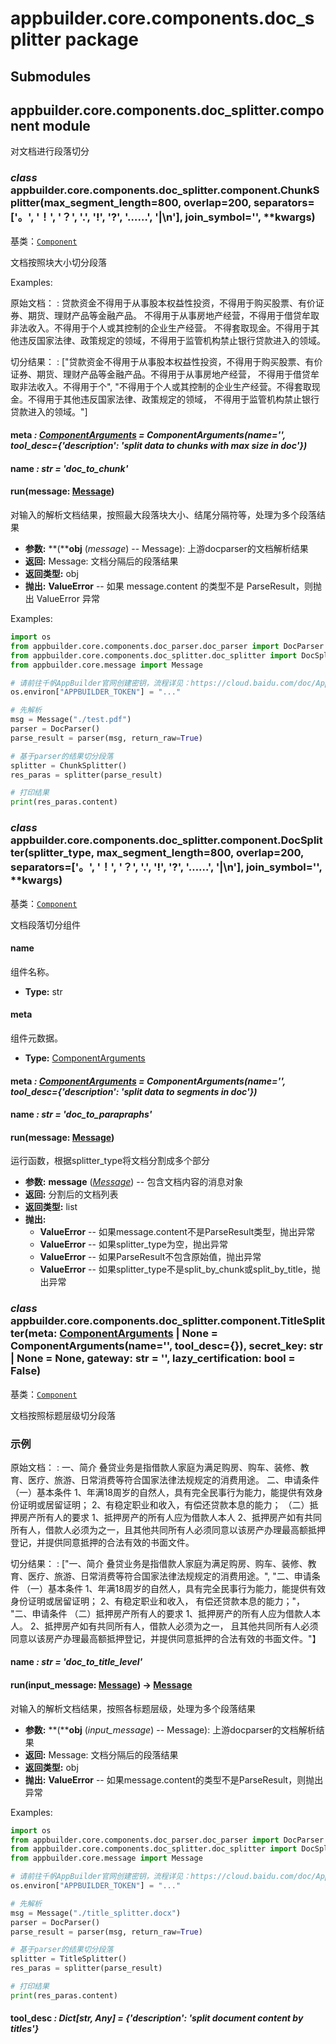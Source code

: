 # appbuilder.core.components.doc_splitter package

## Submodules

## appbuilder.core.components.doc_splitter.component module

对文档进行段落切分

### *class* appbuilder.core.components.doc_splitter.component.ChunkSplitter(max_segment_length=800, overlap=200, separators=['。', '！', '？', '.', '!', '?', '……', '|\\n'], join_symbol='', \*\*kwargs)

基类：[`Component`](appbuilder.core.md#appbuilder.core.component.Component)

文档按照块大小切分段落

Examples:

原始文档：
: 贷款资金不得用于从事股本权益性投资，不得用于购买股票、有价证券、期货、理财产品等金融产品。
  不得用于从事房地产经营，不得用于借贷牟取非法收入。不得用于个人或其控制的企业生产经营。
  不得套取现金。不得用于其他违反国家法律、政策规定的领域，不得用于监管机构禁止银行贷款进入的领域。

切分结果：
: ["贷款资金不得用于从事股本权益性投资，不得用于购买股票、有价证券、期货、理财产品等金融产品。不得用于从事房地产经营，
  不得用于借贷牟取非法收入。不得用于个",
  "不得用于个人或其控制的企业生产经营。不得套取现金。不得用于其他违反国家法律、政策规定的领域，
  不得用于监管机构禁止银行贷款进入的领域。"]

#### meta *: [ComponentArguments](appbuilder.core.md#appbuilder.core.component.ComponentArguments)* *= ComponentArguments(name='', tool_desc={'description': 'split data to chunks with max size in doc'})*

#### name *: str* *= 'doc_to_chunk'*

#### run(message: [Message](appbuilder.core.md#appbuilder.core.message.Message))

对输入的解析文档结果，按照最大段落块大小、结尾分隔符等，处理为多个段落结果

* **参数:**
  **(****obj** (*message*) -- Message): 上游docparser的文档解析结果
* **返回:**
  Message: 文档分隔后的段落结果
* **返回类型:**
  obj
* **抛出:**
  **ValueError** -- 如果 message.content 的类型不是 ParseResult，则抛出 ValueError 异常

Examples:

```python
import os
from appbuilder.core.components.doc_parser.doc_parser import DocParser
from appbuilder.core.components.doc_splitter.doc_splitter import DocSplitter, ChunkSplitter
from appbuilder.core.message import Message

# 请前往千帆AppBuilder官网创建密钥，流程详见：https://cloud.baidu.com/doc/AppBuilder/s/Olq6grrt6#1%E3%80%81%E5%88%9B%E5%BB%BA%E5%AF%86%E9%92%A5
os.environ["APPBUILDER_TOKEN"] = "..."

# 先解析
msg = Message("./test.pdf")
parser = DocParser()
parse_result = parser(msg, return_raw=True)

# 基于parser的结果切分段落
splitter = ChunkSplitter()
res_paras = splitter(parse_result)

# 打印结果
print(res_paras.content)
```

### *class* appbuilder.core.components.doc_splitter.component.DocSplitter(splitter_type, max_segment_length=800, overlap=200, separators=['。', '！', '？', '.', '!', '?', '……', '|\\n'], join_symbol='', \*\*kwargs)

基类：[`Component`](appbuilder.core.md#appbuilder.core.component.Component)

文档段落切分组件

#### name

组件名称。

* **Type:**
  str

#### meta

组件元数据。

* **Type:**
  [ComponentArguments](appbuilder.core.md#appbuilder.core.component.ComponentArguments)

#### meta *: [ComponentArguments](appbuilder.core.md#appbuilder.core.component.ComponentArguments)* *= ComponentArguments(name='', tool_desc={'description': 'split data to segments in doc'})*

#### name *: str* *= 'doc_to_parapraphs'*

#### run(message: [Message](appbuilder.core.md#appbuilder.core.message.Message))

运行函数，根据splitter_type将文档分割成多个部分

* **参数:**
  **message** ([*Message*](appbuilder.core.md#appbuilder.core.message.Message)) -- 包含文档内容的消息对象
* **返回:**
  分割后的文档列表
* **返回类型:**
  list
* **抛出:**
  * **ValueError** -- 如果message.content不是ParseResult类型，抛出异常
  * **ValueError** -- 如果splitter_type为空，抛出异常
  * **ValueError** -- 如果ParseResult不包含原始值，抛出异常
  * **ValueError** -- 如果splitter_type不是split_by_chunk或split_by_title，抛出异常

### *class* appbuilder.core.components.doc_splitter.component.TitleSplitter(meta: [ComponentArguments](appbuilder.core.md#appbuilder.core.component.ComponentArguments) | None = ComponentArguments(name='', tool_desc={}), secret_key: str | None = None, gateway: str = '', lazy_certification: bool = False)

基类：[`Component`](appbuilder.core.md#appbuilder.core.component.Component)

文档按照标题层级切分段落

### 示例

原始文档：
: 一、简介
  叠贷业务是指借款人家庭为满足购房、购车、装修、教育、医疗、旅游、日常消费等符合国家法律法规规定的消费用途。
  二、申请条件
  （一）基本条件
  1、年满18周岁的自然人，具有完全民事行为能力，能提供有效身份证明或居留证明；
  2、有稳定职业和收入，有偿还贷款本息的能力；
  （二）抵押房产所有人的要求
  1、抵押房产的所有人应为借款人本人
  2、抵押房产如有共同所有人，借款人必须为之一，且其他共同所有人必须同意以该房产办理最高额抵押登记，并提供同意抵押的合法有效的书面文件。

切分结果：
: ["一、简介  叠贷业务是指借款人家庭为满足购房、购车、装修、教育、医疗、旅游、日常消费等符合国家法律法规规定的消费用途。",
  "二、申请条件 （一）基本条件  1、年满18周岁的自然人，具有完全民事行为能力，能提供有效身份证明或居留证明； 2、有稳定职业和收入，
  有偿还贷款本息的能力；"，
  "二、申请条件 （二）抵押房产所有人的要求  1、抵押房产的所有人应为借款人本人。 2、抵押房产如有共同所有人，借款人必须为之一，
  且其他共同所有人必须同意以该房产办理最高额抵押登记，并提供同意抵押的合法有效的书面文件。"】

#### name *: str* *= 'doc_to_title_level'*

#### run(input_message: [Message](appbuilder.core.md#appbuilder.core.message.Message)) → [Message](appbuilder.core.md#appbuilder.core.message.Message)

对输入的解析文档结果，按照各标题层级，处理为多个段落结果

* **参数:**
  **(****obj** (*input_message*) -- Message): 上游docparser的文档解析结果
* **返回:**
  Message: 文档分隔后的段落结果
* **返回类型:**
  obj
* **抛出:**
  **ValueError** -- 如果message.content的类型不是ParseResult，则抛出异常

Examples:

```python
import os
from appbuilder.core.components.doc_parser.doc_parser import DocParser
from appbuilder.core.components.doc_splitter.doc_splitter import DocSplitter, TitleSplitter
from appbuilder.core.message import Message

# 请前往千帆AppBuilder官网创建密钥，流程详见：https://cloud.baidu.com/doc/AppBuilder/s/Olq6grrt6#1%E3%80%81%E5%88%9B%E5%BB%BA%E5%AF%86%E9%92%A5
os.environ["APPBUILDER_TOKEN"] = "..."

# 先解析
msg = Message("./title_splitter.docx")
parser = DocParser()
parse_result = parser(msg, return_raw=True)

# 基于parser的结果切分段落
splitter = TitleSplitter()
res_paras = splitter(parse_result)

# 打印结果
print(res_paras.content)
```

#### tool_desc *: Dict[str, Any]* *= {'description': 'split document content by titles'}*
